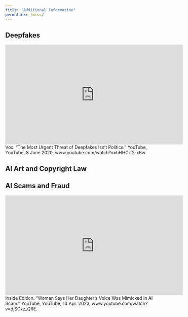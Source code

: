 ```yaml
---
title: "Additional Information"
permalink: /misc/
---
```


## Deepfakes 

<iframe width="560" height="315" src="https://www.youtube.com/embed/hHHCrf2-x6w?si=ILO1JMwCF_KcdmXD" title="YouTube video player" frameborder="0" allow="accelerometer; autoplay; clipboard-write; encrypted-media; gyroscope; picture-in-picture; web-share" referrerpolicy="strict-origin-when-cross-origin" allowfullscreen></iframe>

<figcaption> Vox. “The Most Urgent Threat of Deepfakes Isn’t Politics.” YouTube, YouTube, 8 June 2020, www.youtube.com/watch?v=hHHCrf2-x6w. </figcaption>

## AI Art and Copyright Law

## AI Scams and Fraud

<iframe width="560" height="315" src="https://www.youtube.com/embed/djSCxz_QfIE?si=KevN7Bj5lTr0jZ7y" title="YouTube video player" frameborder="0" allow="accelerometer; autoplay; clipboard-write; encrypted-media; gyroscope; picture-in-picture; web-share" referrerpolicy="strict-origin-when-cross-origin" allowfullscreen></iframe>

<figcaption> Inside Edition. “Woman Says Her Daughter’s Voice Was Mimicked in AI Scam.” YouTube, YouTube, 14 Apr. 2023, www.youtube.com/watch?v=djSCxz_QfIE.</figcaption>
